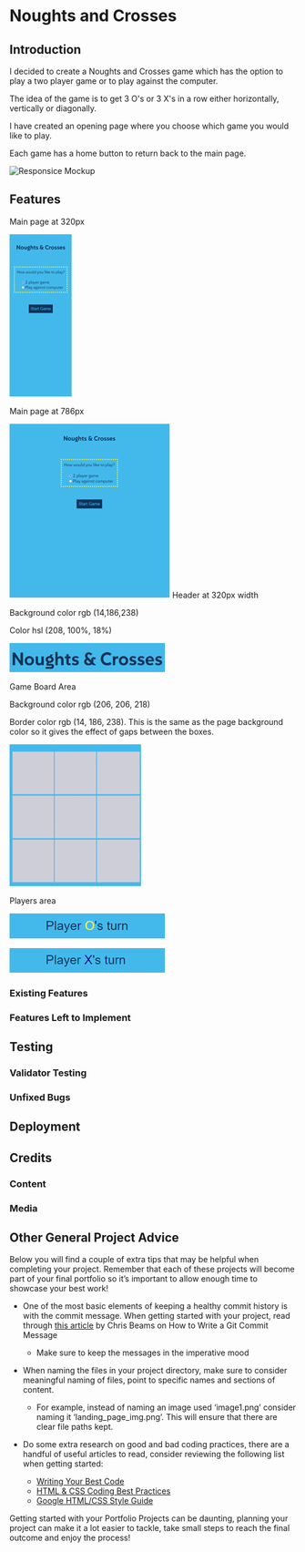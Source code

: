 # Noughts and Crosses
## Introduction
I decided to create a Noughts and Crosses game which has the option to play a two player game or to play against the computer. 

The idea of the game is to get 3 O's or 3 X's in a row either horizontally, vertically or diagonally.

I have created an opening page where you choose which game you would like to play.

Each game has a home button to return back to the main page.





![Responsice Mockup](https://github.com/lucyrush/readme-template/blob/master/media/love_running_mockup.png)

## Features 

Main page at 320px 

![Main page at 320px](assets/images/mainPage.png)

Main page at 786px 

![Main page at 768px](assets/images/mainPage768px.png)
Header at 320px width


Background color rgb (14,186,238)

Color hsl (208, 100%, 18%)


![Header at 320px width](assets/images/Heading320px.png)

Game Board Area

Background color rgb (206, 206, 218)


Border color rgb (14, 186, 238). This is the same as the page background color so it gives the effect of gaps between the boxes.

![game-board 320px width](assets/images/game-board-320px.png)


Players area

![players-area](assets/images/players-area.png)

![players-areaX](assets/images/players-areaX.png)


### Existing Features


### Features Left to Implement


## Testing 


### Validator Testing 


### Unfixed Bugs


## Deployment




## Credits 


### Content 


### Media


## Other General Project Advice

Below you will find a couple of extra tips that may be helpful when completing your project. Remember that each of these projects will become part of your final portfolio so it’s important to allow enough time to showcase your best work! 

- One of the most basic elements of keeping a healthy commit history is with the commit message. When getting started with your project, read through [this article](https://chris.beams.io/posts/git-commit/) by Chris Beams on How to Write  a Git Commit Message 
  - Make sure to keep the messages in the imperative mood 

- When naming the files in your project directory, make sure to consider meaningful naming of files, point to specific names and sections of content.
  - For example, instead of naming an image used ‘image1.png’ consider naming it ‘landing_page_img.png’. This will ensure that there are clear file paths kept. 

- Do some extra research on good and bad coding practices, there are a handful of useful articles to read, consider reviewing the following list when getting started:
  - [Writing Your Best Code](https://learn.shayhowe.com/html-css/writing-your-best-code/)
  - [HTML & CSS Coding Best Practices](https://medium.com/@inceptiondj.info/html-css-coding-best-practice-fadb9870a00f)
  - [Google HTML/CSS Style Guide](https://google.github.io/styleguide/htmlcssguide.html#General)

Getting started with your Portfolio Projects can be daunting, planning your project can make it a lot easier to tackle, take small steps to reach the final outcome and enjoy the process! 


[def]: assets/images/.png
